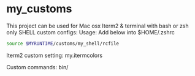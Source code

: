 # my_customs
This project can be used for Mac osx Iterm2 & terminal with bash or zsh only
SHELL custom configs:
Usage: Add below into $HOME/.zshrc
```bash
source $MYRUNTIME/customs/my_shell/rcfile
```

Iterm2 custom setting:
	my.itermcolors


Custom commands:
	bin/
